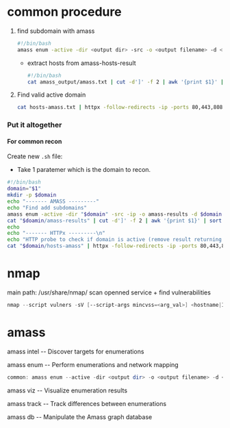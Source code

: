 common procedure
=======
1. find subdomain with amass

   ```sh
   #!/bin/bash
   amass enum -active -dir <output dir> -src -o <output filename> -d <main domain name> -blf <path to file providing blackisted domains>
   ```

   - extract hosts from amass-hosts-result

     ```sh
     #!/bin/bash
     cat amass_output/amass.txt | cut -d']' -f 2 | awk '{print $1}' | sort -u > hosts-amass.txt
     ```

     

2. Find valid active domain

   ```sh
   cat hosts-amass.txt | httpx -follow-redirects -ip -ports 80,443,8080,8081 -web-server -status-code -fc 400,404 -title -method -o httpx-hosts 
   ```



### Put it altogether

#### For common recon

Create new `.sh` file: 

- Take 1 paratemer which is the domain to recon.

```sh
#!/bin/bash
domain="$1"
mkdir -p $domain
echo "------- AMASS ---------"
echo "Find add subdomains"
amass enum -active -dir "$domain" -src -ip -o amass-results -d $domain
cat "$doamin/amass-results" | cut -d']' -f 2 | awk '{print $1}' | sort -u > "$domain/hosts-amass"
echo 
echo "------- HTTPx ---------\n"
echo "HTTP probe to check if domain is active (remove result returning 404, 400)"
cat "$domain/hosts-amass" | httpx -follow-redirects -ip -ports 80,443,8080,8081 -web-server -status-code -fc 400,404 -title -method -o "$domain/httpx-hosts" 
```



nmap
=======
main path: /usr/share/nmap/
scan openned service + find vulnerabilities

```powershell
nmap --script vulners -sV [--script-args mincvss=<arg_val>] <hostname|IP: target>
```





amass
=======
amass intel -- Discover targets for enumerations

amass enum -- Perform enumerations and network mapping

```powershell
common: amass enum --active -dir <output dir> -o <output filename> -d <main domain name>
```

amass viz -- Visualize enumeration results

amass track -- Track differences between enumerations

amass db -- Manipulate the Amass graph database
	